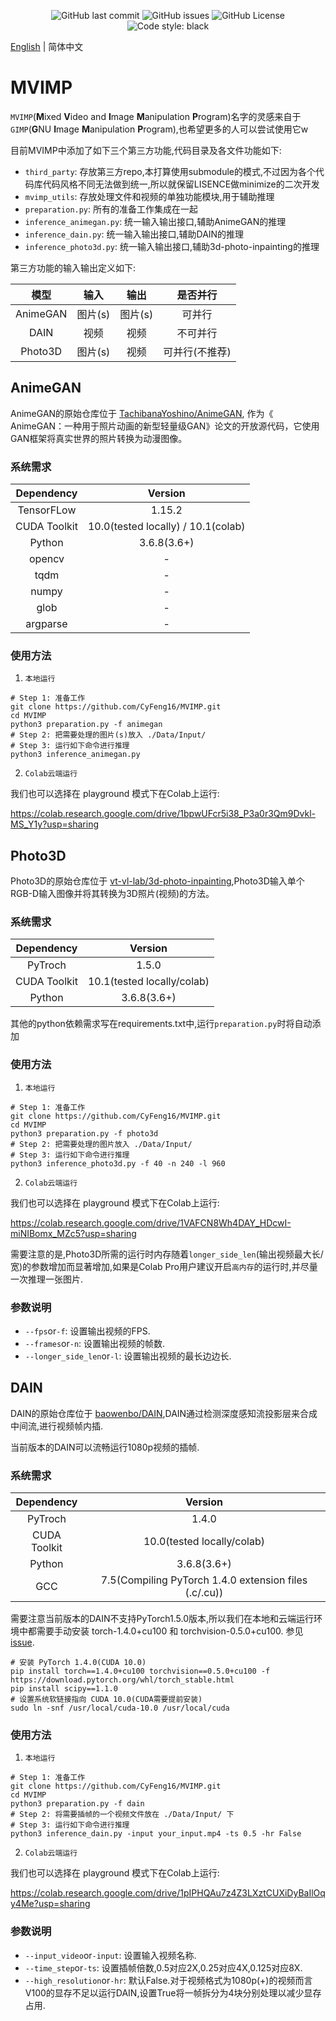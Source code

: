 <p align="center">
    <img alt="GitHub last commit" src="https://img.shields.io/github/last-commit/CyFeng16/MVIMP" />
    <img alt="GitHub issues" src="https://img.shields.io/github/issues/CyFeng16/MVIMP" />
    <img alt="GitHub License" src="https://img.shields.io/github/license/cyfeng16/MVIMP" />
    <img alt="Code style: black" src="https://img.shields.io/badge/code%20style-black-000000.svg" />
</p>

[English](/README.md) | 简体中文

# MVIMP

`MVIMP`(**M**ixed **V**ideo and **I**mage **M**anipulation **P**rogram)名字的灵感来自于`GIMP`(**G**NU **I**mage **M**anipulation **P**rogram),也希望更多的人可以尝试使用它w

目前MVIMP中添加了如下三个第三方功能,代码目录及各文件功能如下:
- `third_party`: 存放第三方repo,本打算使用submodule的模式,不过因为各个代码库代码风格不同无法做到统一,所以就保留LISENCE做minimize的二次开发
- `mvimp_utils`: 存放处理文件和视频的单独功能模块,用于辅助推理
- `preparation.py`: 所有的准备工作集成在一起
- `inference_animegan.py`: 统一输入输出接口,辅助AnimeGAN的推理
- `inference_dain.py`: 统一输入输出接口,辅助DAIN的推理
- `inference_photo3d.py`: 统一输入输出接口,辅助3d-photo-inpainting的推理

第三方功能的输入输出定义如下:

| 模型 |  输入 | 输出 |        是否并行        |
|:--------------:|:------:|:------:|:----------------------:|
|    AnimeGAN    | 图片(s) | 图片(s) |          可并行          |
|      DAIN      |  视频 |  视频 |          不可并行         |
|     Photo3D    | 图片(s) | 视频 | 可并行(不推荐) |

## AnimeGAN

AnimeGAN的原始仓库位于 [TachibanaYoshino/AnimeGAN](https://github.com/TachibanaYoshino/AnimeGAN), 作为《 AnimeGAN：一种用于照片动画的新型轻量级GAN》论文的开放源代码，它使用GAN框架将真实世界的照片转换为动漫图像。

### 系统需求

|  Dependency  |               Version              |
|:------------:|:----------------------------------:|
|  TensorFLow  |               1.15.2               |
| CUDA Toolkit | 10.0(tested locally) / 10.1(colab) |
|    Python    |             3.6.8(3.6+)            |
|    opencv    |                  -                 |
|     tqdm     |                  -                 |
|     numpy    |                  -                 |
|     glob     |                  -                 |
|   argparse   |                  -                 |

### 使用方法

1. `本地运行`

```shell
# Step 1: 准备工作
git clone https://github.com/CyFeng16/MVIMP.git
cd MVIMP
python3 preparation.py -f animegan 
# Step 2: 把需要处理的图片(s)放入 ./Data/Input/
# Step 3: 运行如下命令进行推理
python3 inference_animegan.py
```

2. `Colab云端运行`

我们也可以选择在 playground 模式下在Colab上运行:

https://colab.research.google.com/drive/1bpwUFcr5i38_P3a0r3Qm9Dvkl-MS_Y1y?usp=sharing

## Photo3D

Photo3D的原始仓库位于 [vt-vl-lab/3d-photo-inpainting](https://github.com/vt-vl-lab/3d-photo-inpainting),Photo3D输入单个RGB-D输入图像并将其转换为3D照片(视频)的方法。

### 系统需求

|  Dependency  |           Version          |
|:------------:|:--------------------------:|
|    PyTroch   |            1.5.0           |
| CUDA Toolkit | 10.1(tested locally/colab) |
|    Python    |         3.6.8(3.6+)        |

其他的python依赖需求写在requirements.txt中,运行`preparation.py`时将自动添加

### 使用方法

1. `本地运行`

```shell
# Step 1: 准备工作
git clone https://github.com/CyFeng16/MVIMP.git
cd MVIMP
python3 preparation.py -f photo3d
# Step 2: 把需要处理的图片放入 ./Data/Input/
# Step 3: 运行如下命令进行推理
python3 inference_photo3d.py -f 40 -n 240 -l 960
```

2. `Colab云端运行`

我们也可以选择在 playground 模式下在Colab上运行:

https://colab.research.google.com/drive/1VAFCN8Wh4DAY_HDcwI-miNIBomx_MZc5?usp=sharing

需要注意的是,Photo3D所需的运行时内存随着`longer_side_len`(输出视频最大长/宽)的参数增加而显著增加,如果是Colab Pro用户建议开启`高内存`的运行时,并尽量一次推理一张图片.

### 参数说明

- `--fps`or`-f`: 设置输出视频的FPS.
- `--frames`or`-n`: 设置输出视频的帧数.
- `--longer_side_len`or`-l`: 设置输出视频的最长边边长.

## DAIN

DAIN的原始仓库位于 [baowenbo/DAIN](https://github.com/baowenbo/DAIN),DAIN通过检测深度感知流投影层来合成中间流,进行视频帧内插.

当前版本的DAIN可以流畅运行1080p视频的插帧.

### 系统需求

|  Dependency  |                        Version                        |
|:------------:|:-----------------------------------------------------:|
|    PyTroch   |                         1.4.0                         |
| CUDA Toolkit |               10.0(tested locally/colab)              |
|    Python    |                      3.6.8(3.6+)                      |
|      GCC     | 7.5(Compiling PyTorch 1.4.0 extension files (.c/.cu)) |

需要注意当前版本的DAIN不支持PyTorch1.5.0版本,所以我们在本地和云端运行环境中都需要手动安装 torch-1.4.0+cu100 和 torchvision-0.5.0+cu100. 参见[issue](https://github.com/baowenbo/DAIN/issues/44#issuecomment-624025613).

```shell
# 安装 PyTorch 1.4.0(CUDA 10.0)
pip install torch==1.4.0+cu100 torchvision==0.5.0+cu100 -f https://download.pytorch.org/whl/torch_stable.html
pip install scipy==1.1.0
# 设置系统软链接指向 CUDA 10.0(CUDA需要提前安装)
sudo ln -snf /usr/local/cuda-10.0 /usr/local/cuda
```

### 使用方法

1. `本地运行`

```shell
# Step 1: 准备工作
git clone https://github.com/CyFeng16/MVIMP.git
cd MVIMP
python3 preparation.py -f dain
# Step 2: 将需要插帧的一个视频文件放在 ./Data/Input/ 下
# Step 3: 运行如下命令进行推理
python3 inference_dain.py -input your_input.mp4 -ts 0.5 -hr False
```

2. `Colab云端运行`

我们也可以选择在 playground 模式下在Colab上运行:

https://colab.research.google.com/drive/1pIPHQAu7z4Z3LXztCUXiDyBaIlOqy4Me?usp=sharing

### 参数说明

- `--input_video`or`-input`: 设置输入视频名称.
- `--time_step`or`-ts`: 设置插帧倍数,0.5对应2X,0.25对应4X,0.125对应8X.
- `--high_resolution`or`-hr`: 默认False.对于视频格式为1080p(+)的视频而言V100的显存不足以运行DAIN,设置True将一帧拆分为4块分别处理以减少显存占用.